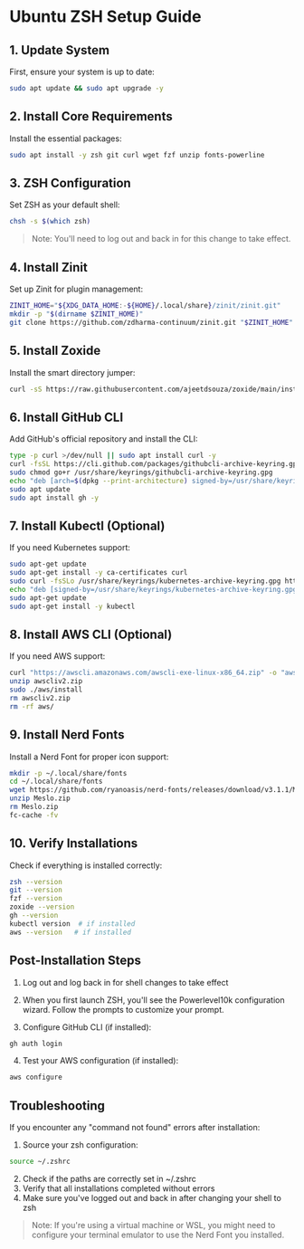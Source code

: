 # Ubuntu ZSH Setup Guide

## 1. Update System
First, ensure your system is up to date:
```bash
sudo apt update && sudo apt upgrade -y
```

## 2. Install Core Requirements
Install the essential packages:
```bash
sudo apt install -y zsh git curl wget fzf unzip fonts-powerline
```

## 3. ZSH Configuration
Set ZSH as your default shell:
```bash
chsh -s $(which zsh)
```
> Note: You'll need to log out and back in for this change to take effect.

## 4. Install Zinit
Set up Zinit for plugin management:
```bash
ZINIT_HOME="${XDG_DATA_HOME:-${HOME}/.local/share}/zinit/zinit.git"
mkdir -p "$(dirname $ZINIT_HOME)"
git clone https://github.com/zdharma-continuum/zinit.git "$ZINIT_HOME"
```

## 5. Install Zoxide
Install the smart directory jumper:
```bash
curl -sS https://raw.githubusercontent.com/ajeetdsouza/zoxide/main/install.sh | bash
```

## 6. Install GitHub CLI
Add GitHub's official repository and install the CLI:
```bash
type -p curl >/dev/null || sudo apt install curl -y
curl -fsSL https://cli.github.com/packages/githubcli-archive-keyring.gpg | sudo dd of=/usr/share/keyrings/githubcli-archive-keyring.gpg
sudo chmod go+r /usr/share/keyrings/githubcli-archive-keyring.gpg
echo "deb [arch=$(dpkg --print-architecture) signed-by=/usr/share/keyrings/githubcli-archive-keyring.gpg] https://cli.github.com/packages stable main" | sudo tee /etc/apt/sources.list.d/github-cli.list > /dev/null
sudo apt update
sudo apt install gh -y
```

## 7. Install Kubectl (Optional)
If you need Kubernetes support:
```bash
sudo apt-get update
sudo apt-get install -y ca-certificates curl
sudo curl -fsSLo /usr/share/keyrings/kubernetes-archive-keyring.gpg https://packages.cloud.google.com/apt/doc/apt-key.gpg
echo "deb [signed-by=/usr/share/keyrings/kubernetes-archive-keyring.gpg] https://apt.kubernetes.io/ kubernetes-xenial main" | sudo tee /etc/apt/sources.list.d/kubernetes.list
sudo apt-get update
sudo apt-get install -y kubectl
```

## 8. Install AWS CLI (Optional)
If you need AWS support:
```bash
curl "https://awscli.amazonaws.com/awscli-exe-linux-x86_64.zip" -o "awscliv2.zip"
unzip awscliv2.zip
sudo ./aws/install
rm awscliv2.zip
rm -rf aws/
```

## 9. Install Nerd Fonts
Install a Nerd Font for proper icon support:
```bash
mkdir -p ~/.local/share/fonts
cd ~/.local/share/fonts
wget https://github.com/ryanoasis/nerd-fonts/releases/download/v3.1.1/Meslo.zip
unzip Meslo.zip
rm Meslo.zip
fc-cache -fv
```

## 10. Verify Installations
Check if everything is installed correctly:
```bash
zsh --version
git --version
fzf --version
zoxide --version
gh --version
kubectl version  # if installed
aws --version   # if installed
```

## Post-Installation Steps

1. Log out and log back in for shell changes to take effect

2. When you first launch ZSH, you'll see the Powerlevel10k configuration wizard. Follow the prompts to customize your prompt.

3. Configure GitHub CLI (if installed):
```bash
gh auth login
```

4. Test your AWS configuration (if installed):
```bash
aws configure
```

## Troubleshooting

If you encounter any "command not found" errors after installation:
1. Source your zsh configuration:
```bash
source ~/.zshrc
```

2. Check if the paths are correctly set in ~/.zshrc
3. Verify that all installations completed without errors
4. Make sure you've logged out and back in after changing your shell to zsh

> Note: If you're using a virtual machine or WSL, you might need to configure your terminal emulator to use the Nerd Font you installed.